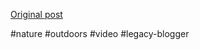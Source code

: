 <!--
date: '2007-09-09'
published: true
slug: 2007-09-my-new-fav-series-on-tvultimate
time_to_read: 5
title: My new fav series on TV...Ultimate Survival
-->



[Original post](https://ysfk.blogspot.com/2007/09/my-new-fav-series-on-tvultimate.html)

#nature #outdoors #video #legacy-blogger 